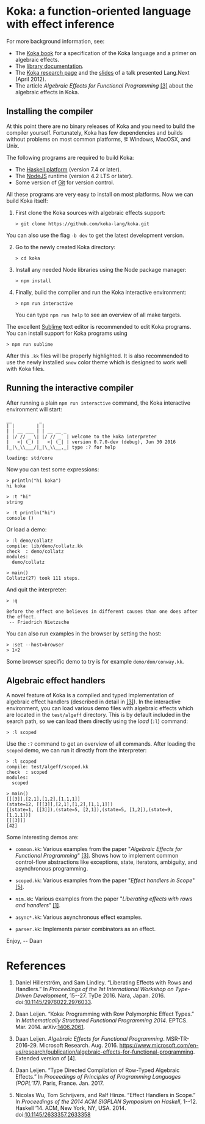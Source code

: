 # Koka: a function-oriented language with effect inference

For more background information, see:

* The [Koka book][kokabook] for a specification of the Koka language and a primer on algebraic effects.
* The [library documentation][libraries].
* The [Koka research page][kokaproject] and the [slides] of a talk presented Lang.Next (April 2012).
* The article _Algebraic Effects for Functional Programming_ [[3]](#references) about the algebraic effects in Koka.

[kokabook]: https://koka-lang.github.io/koka/doc/kokaspec.html  
[libraries]: https://koka-lang.github.io/koka/doc/toc.html
[slides]: http://research.microsoft.com/en-us/projects/koka/2012-overviewkoka.pdf
[kokarepo]: https://github.com/koka-lang/koka
[kokaproject]: http://research.microsoft.com/en-us/projects/koka
[rise4fun]: http://rise4fun.com/koka/tutorial


## Installing the compiler

At this point there are no binary releases of Koka and you need to build
the compiler yourself. Fortunately, Koka has few dependencies and builds
without problems on most common platforms, &eg; Windows, MacOSX, and
Unix.

The following programs are required to build Koka:

* The [Haskell platform](http://www.haskell.org/platform) (version 7.4 or later).
* The [NodeJS](http://nodejs.org) runtime (version 4.2 LTS or later).
* Some version of [Git](https://help.github.com/articles/set-up-git/) for version control.

All these programs are very easy to install on most platforms.
Now we can build Koka itself:

1. First clone the Koka sources with algebraic effects support:

   `> git clone https://github.com/koka-lang/koka.git`

  You can also use the flag `-b dev` to get the latest development version.

2. Go to the newly created Koka directory:

   `> cd koka`

3. Install any needed Node libraries using the Node package manager:

   `> npm install`

4. Finally, build the compiler and run the Koka interactive environment:

   `> npm run interactive`

   You can type ``npm run help`` to see an overview of all make targets.

The excellent [Sublime](http://www.sublimetext.com) text editor is recommended
to edit Koka programs. You can install support for Koka programs using

`> npm run sublime`

After this ``.kk`` files will be properly highlighted. It is also
recommended to use the newly installed ``snow`` color theme which is
designed to work well with Koka files.


## Running the interactive compiler

After running a plain ``npm run interactive`` command, the Koka interactive environment will start:
````
__          _
| |        | |
| | __ ___ | | __ __ _
| |/ // _ \| |/ // _` | welcome to the koka interpreter
|   <| (_) |   <| (_| | version 0.7.0-dev (debug), Jun 30 2016
|_|\_\\___/|_|\_\\__,_| type :? for help

loading: std/core
````
Now you can test some expressions:

    > println("hi koka")
    hi koka

    > :t "hi"
    string

    > :t println("hi")
    console ()

Or load a demo:

    > :l demo/collatz
    compile: lib/demo/collatz.kk
    check  : demo/collatz
    modules:
      demo/collatz

    > main()
    Collatz(27) took 111 steps.

And quit the interpreter:

    > :q

    Before the effect one believes in different causes than one does after the effect.
     -- Friedrich Nietzsche

You can also run examples in the browser by setting the host:

    > :set --host=browser
    > 1+2

Some browser specific demo to try is for example ``demo/dom/conway.kk``.

## Algebraic effect handlers

A novel feature of Koka is a compiled and typed implementation of algebraic
effect handlers (described in detail in [[3]](#references)).
In the interactive environment, you can load various demo files with algebraic
effects which are located in the ``test/algeff`` directory. This is by default
included in the search path, so we can load them directly using
the _load_ (``:l``) command:

    > :l scoped

Use the ``:?`` command to get an overview of all commands. After
loading the ``scoped`` demo, we can run it directly from the interpreter:

    > :l scoped
    compile: test/algeff/scoped.kk
    check  : scoped
    modules:
      scoped

    > main()
    [[[3]],[2,1],[1,2],[1,1,1]]
    (state=12, [[[3]],[2,1],[1,2],[1,1,1]])
    [(state=1, [[3]]),(state=5, [2,1]),(state=5, [1,2]),(state=9, [1,1,1])]
    [[[3]]]
    [42]

Some interesting demos are:

* ``common.kk``: Various examples from the paper "_Algebraic Effects for
  Functional Programming_" [[3]](#references). Shows how to implement
  common control-flow abstractions like exceptions, state, iterators,
  ambiguity, and asynchronous programming.

* ``scoped.kk``: Various examples from the paper "_Effect handlers in
  Scope_" [[5]](#references).

* ``nim.kk``: Various examples from the paper "_Liberating effects with
  rows and handlers_" [[1]](#references).

* ``async*.kk``: Various asynchronous effect examples.

* ``parser.kk``: Implements parser combinators as an effect.

Enjoy,
  -- Daan


# References

1. Daniel Hillerström, and Sam Lindley. &ldquo;Liberating Effects with Rows and Handlers.&rdquo; In _Proceedings of the 1st International Workshop on Type-Driven Development_, 15--27. TyDe 2016. Nara, Japan. 2016. doi:[10.1145/2976022.2976033](https://dx.doi.org/10.1145/2976022.2976033).

2. Daan Leijen. &ldquo;Koka: Programming with Row Polymorphic Effect Types.&rdquo; In _Mathematically Structured Functional Programming 2014_. EPTCS. Mar. 2014. arXiv:[1406.2061](http://arxiv.org/abs/1406.2061).

3. Daan Leijen. _Algebraic Effects for Functional Programming_. MSR-TR-2016-29. Microsoft Research. Aug. 2016. <https://www.microsoft.com/en-us/research/publication/algebraic-effects-for-functional-programming>. Extended version of [4].

4. Daan Leijen. &ldquo;Type Directed Compilation of Row-Typed Algebraic Effects.&rdquo; In _Proceedings of Principles of Programming Languages (POPL’17)_. Paris, France. Jan. 2017.

5. Nicolas Wu, Tom Schrijvers, and Ralf Hinze. &ldquo;Effect Handlers in Scope.&rdquo; In _Proceedings of the 2014 ACM SIGPLAN Symposium on Haskell_, 1--12. Haskell ’14. ACM, New York, NY, USA. 2014. doi:[10.1145/2633357.2633358](https://dx.doi.org/10.1145/2633357.2633358)

